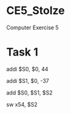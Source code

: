 CE5_Stolze
==========

Computer Exercise 5

# Task 1 

addi $S0, $0, 44 

addi $S1, $0, -37 

add $S0, $S1, $S2

sw x54, $S2 
